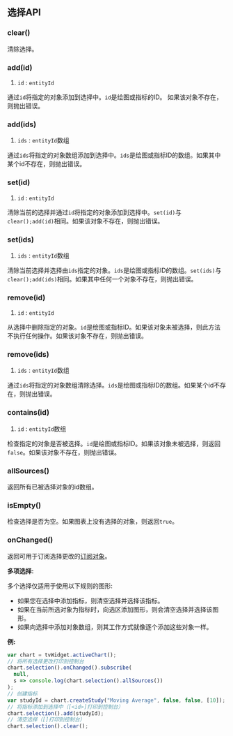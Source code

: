 ## 选择API

### clear()

清除选择。

### add(id)

1. `id` : `entityId`

通过`id`将指定的对象添加到选择中。`id`是绘图或指标的ID。 如果该对象不存在，则抛出错误。

### add(ids)

1. `ids` : `entityId`数组

通过`ids`将指定的对象数组添加到选择中。`ids`是绘图或指标ID的数组。如果其中某个id不存在，则抛出错误。

### set(id)

1. `id` : `entityId`

清除当前的选择并通过`id`将指定的对象添加到选择中。`set(id)`与`clear();add(id)`相同。如果该对象不存在，则抛出错误。

### set(ids)

1. `ids` : `entityId`数组

清除当前选择并选择由`ids`指定的对象。`ids`是绘图或指标ID的数组。`set(ids)`与`clear();add(ids)`相同。如果其中任何一个对象不存在，则抛出错误。

### remove(id)

1. `id` : `entityId`

从选择中删除指定的对象。`id`是绘图或指标ID。如果该对象未被选择，则此方法不执行任何操作。如果该对象不存在，则抛出错误。

### remove(ids)

1. `ids` : `entityId`数组

通过`ids`将指定的对象数组清除选择。`ids`是绘图或指标ID的数组。如果某个id不存在，则抛出错误。

### contains(id)

1. `id` : `entityId`数组

检查指定的对象是否被选择。`id`是绘图或指标ID。如果该对象未被选择，则返回`false`。如果该对象不存在，则抛出错误。

### allSources()

返回所有已被选择对象的id数组。

### isEmpty()

检查选择是否为空。如果图表上没有选择的对象，则返回`true`。

### onChanged()

返回可用于订阅选择更改的[订阅对象](Subscription.md)。

**多项选择:**

多个选择仅适用于使用以下规则的图形:

* 如果您在选择中添加指标，则清空选择并选择该指标。
* 如果在当前所选对象为指标时，向选区添加图形，则会清空选择并选择该图形。
* 如果向选择中添加对象数组，则其工作方式就像逐个添加这些对象一样。

**例:**

```javascript
var chart = tvWidget.activeChart();
// 将所有选择更改打印到控制台
chart.selection().onChanged().subscribe(
  null, 
  s => console.log(chart.selection().allSources())
);
// 创建指标
var studyId = chart.createStudy("Moving Average", false, false, [10]);
// 将指标添加到选择中（[<id>]打印到控制台）
chart.selection().add(studyId);
// 清空选择（[]打印到控制台）
chart.selection().clear();
```
